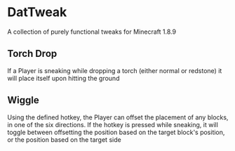 # DatTweak
A collection of purely functional tweaks for Minecraft 1.8.9

## Torch Drop
If a Player is sneaking while dropping a torch (either normal or redstone) it will place itself upon hitting the ground

## Wiggle
Using the defined hotkey, the Player can offset the placement of any blocks, in one of the six directions. If the hotkey is pressed while sneaking, it will toggle between offsetting the position based on the target block's position, or the position based on the target side
